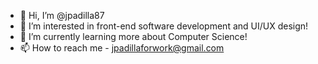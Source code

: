 - 👋 Hi, I’m @jpadilla87
- 👀 I’m interested in front-end software development and UI/UX design!
- 🌱 I’m currently learning more about Computer Science!
- 📫 How to reach me - jpadillaforwork@gmail.com

<!---
jpadilla87/jpadilla87 is a ✨ special ✨ repository because its `README.md` (this file) appears on your GitHub profile.
You can click the Preview link to take a look at your changes.
--->
